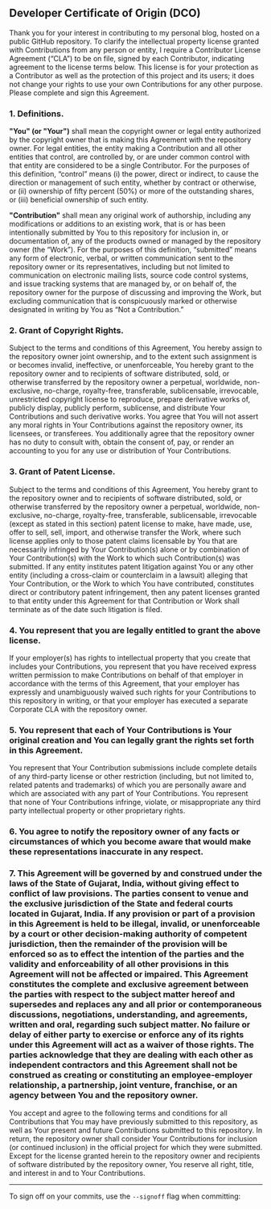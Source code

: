 ## Developer Certificate of Origin (DCO)

Thank you for your interest in contributing to my personal blog, hosted on a public GitHub repository. To clarify the intellectual property license granted with Contributions from any person or entity, I require a Contributor License Agreement (“CLA”) to be on file, signed by each Contributor, indicating agreement to the license terms below. This license is for your protection as a Contributor as well as the protection of this project and its users; it does not change your rights to use your own Contributions for any other purpose. Please complete and sign this Agreement.

### 1. Definitions.

**"You" (or "Your")** shall mean the copyright owner or legal entity authorized by the copyright owner that is making this Agreement with the repository owner. For legal entities, the entity making a Contribution and all other entities that control, are controlled by, or are under common control with that entity are considered to be a single Contributor. For the purposes of this definition, “control” means (i) the power, direct or indirect, to cause the direction or management of such entity, whether by contract or otherwise, or (ii) ownership of fifty percent (50%) or more of the outstanding shares, or (iii) beneficial ownership of such entity.

**"Contribution"** shall mean any original work of authorship, including any modifications or additions to an existing work, that is or has been intentionally submitted by You to this repository for inclusion in, or documentation of, any of the products owned or managed by the repository owner (the “Work”). For the purposes of this definition, “submitted” means any form of electronic, verbal, or written communication sent to the repository owner or its representatives, including but not limited to communication on electronic mailing lists, source code control systems, and issue tracking systems that are managed by, or on behalf of, the repository owner for the purpose of discussing and improving the Work, but excluding communication that is conspicuously marked or otherwise designated in writing by You as “Not a Contribution.”

### 2. Grant of Copyright Rights.

Subject to the terms and conditions of this Agreement, You hereby assign to the repository owner joint ownership, and to the extent such assignment is or becomes invalid, ineffective, or unenforceable, You hereby grant to the repository owner and to recipients of software distributed, sold, or otherwise transferred by the repository owner a perpetual, worldwide, non-exclusive, no-charge, royalty-free, transferable, sublicensable, irrevocable, unrestricted copyright license to reproduce, prepare derivative works of, publicly display, publicly perform, sublicense, and distribute Your Contributions and such derivative works. You agree that You will not assert any moral rights in Your Contributions against the repository owner, its licensees, or transferees. You additionally agree that the repository owner has no duty to consult with, obtain the consent of, pay, or render an accounting to you for any use or distribution of Your Contributions.

### 3. Grant of Patent License.

Subject to the terms and conditions of this Agreement, You hereby grant to the repository owner and to recipients of software distributed, sold, or otherwise transferred by the repository owner a perpetual, worldwide, non-exclusive, no-charge, royalty-free, transferable, sublicensable, irrevocable (except as stated in this section) patent license to make, have made, use, offer to sell, sell, import, and otherwise transfer the Work, where such license applies only to those patent claims licensable by You that are necessarily infringed by Your Contribution(s) alone or by combination of Your Contribution(s) with the Work to which such Contribution(s) was submitted. If any entity institutes patent litigation against You or any other entity (including a cross-claim or counterclaim in a lawsuit) alleging that Your Contribution, or the Work to which You have contributed, constitutes direct or contributory patent infringement, then any patent licenses granted to that entity under this Agreement for that Contribution or Work shall terminate as of the date such litigation is filed.

### 4. You represent that you are legally entitled to grant the above license.

If your employer(s) has rights to intellectual property that you create that includes your Contributions, you represent that you have received express written permission to make Contributions on behalf of that employer in accordance with the terms of this Agreement, that your employer has expressly and unambiguously waived such rights for your Contributions to this repository in writing, or that your employer has executed a separate Corporate CLA with the repository owner.

### 5. You represent that each of Your Contributions is Your original creation and You can legally grant the rights set forth in this Agreement.

You represent that Your Contribution submissions include complete details of any third-party license or other restriction (including, but not limited to, related patents and trademarks) of which you are personally aware and which are associated with any part of Your Contributions. You represent that none of Your Contributions infringe, violate, or misappropriate any third party intellectual property or other proprietary rights.

### 6. You agree to notify the repository owner of any facts or circumstances of which you become aware that would make these representations inaccurate in any respect.

### 7. This Agreement will be governed by and construed under the laws of the State of Gujarat, India, without giving effect to conflict of law provisions. The parties consent to venue and the exclusive jurisdiction of the State and federal courts located in Gujarat, India. If any provision or part of a provision in this Agreement is held to be illegal, invalid, or unenforceable by a court or other decision-making authority of competent jurisdiction, then the remainder of the provision will be enforced so as to effect the intention of the parties and the validity and enforceability of all other provisions in this Agreement will not be affected or impaired. This Agreement constitutes the complete and exclusive agreement between the parties with respect to the subject matter hereof and supersedes and replaces any and all prior or contemporaneous discussions, negotiations, understanding, and agreements, written and oral, regarding such subject matter. No failure or delay of either party to exercise or enforce any of its rights under this Agreement will act as a waiver of those rights. The parties acknowledge that they are dealing with each other as independent contractors and this Agreement shall not be construed as creating or constituting an employee-employer relationship, a partnership, joint venture, franchise, or an agency between You and the repository owner.

You accept and agree to the following terms and conditions for all Contributions that You may have previously submitted to this repository, as well as Your present and future Contributions submitted to this repository. In return, the repository owner shall consider Your Contributions for inclusion (or continued inclusion) in the official project for which they were submitted. Except for the license granted herein to the repository owner and recipients of software distributed by the repository owner, You reserve all right, title, and interest in and to Your Contributions.

---

To sign off on your commits, use the `--signoff` flag when committing:

